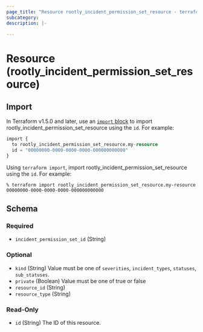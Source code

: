 ```yaml
---
page_title: "Resource rootly_incident_permission_set_resource - terraform-provider-rootly"
subcategory:
description: |-
    
---
```


# Resource (rootly_incident_permission_set_resource)





## Import

In Terraform v1.5.0 and later, use an [`import` block](https://developer.hashicorp.com/terraform/language/import) to import rootly_incident_permission_set_resource using the `id`. For example:

```terraform
import {
  to rootly_incident_permission_set_resource.my-resource
  id = "00000000-0000-0000-0000-000000000000"
}
```

Using `terraform import`, import rootly_incident_permission_set_resource using the `id`. For example:

```console
% terraform import rootly_incident_permission_set_resource.my-resource 00000000-0000-0000-0000-000000000000
```

<!-- schema generated by tfplugindocs -->
## Schema

### Required

- `incident_permission_set_id` (String)

### Optional

- `kind` (String) Value must be one of `severities`, `incident_types`, `statuses`, `sub_statuses`.
- `private` (Boolean) Value must be one of true or false
- `resource_id` (String)
- `resource_type` (String)

### Read-Only

- `id` (String) The ID of this resource.
